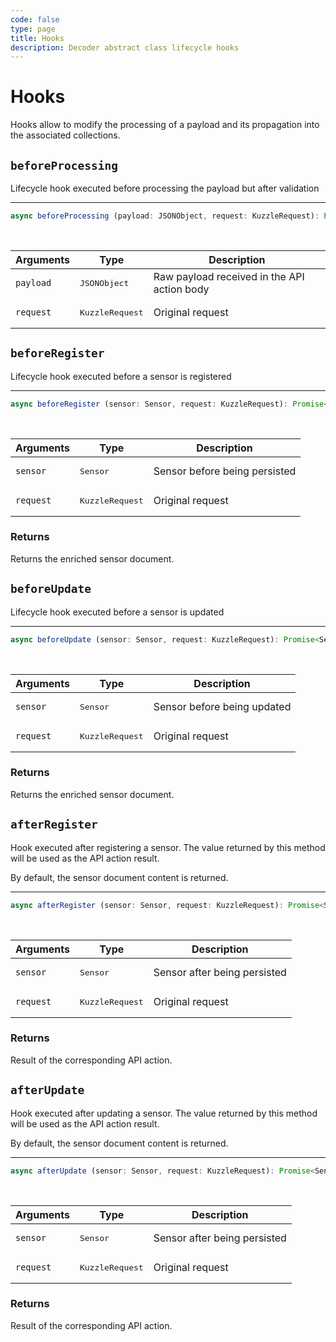 ```yaml
---
code: false
type: page
title: Hooks
description: Decoder abstract class lifecycle hooks
---
```


# Hooks

Hooks allow to modify the processing of a payload and its propagation into the associated collections.

## `beforeProcessing`

Lifecycle hook executed before processing the payload but after validation

---

```ts
async beforeProcessing (payload: JSONObject, request: KuzzleRequest): Promise<void>
```

<br/>

| Arguments | Type                     | Description                                 |
|-----------|--------------------------|---------------------------------------------|
| `payload` | <pre>JSONObject</pre>    | Raw payload received in the API action body |
| `request` | <pre>KuzzleRequest</pre> | Original request                            |

## `beforeRegister`

Lifecycle hook executed before a sensor is registered

---

```ts
async beforeRegister (sensor: Sensor, request: KuzzleRequest): Promise<Sensor>
```

<br/>

| Arguments | Type                     | Description                   |
|-----------|--------------------------|-------------------------------|
| `sensor`  | <pre>Sensor</pre>        | Sensor before being persisted |
| `request` | <pre>KuzzleRequest</pre> | Original request              |

### Returns

Returns the enriched sensor document.

## `beforeUpdate`

Lifecycle hook executed before a sensor is updated

---

```ts
async beforeUpdate (sensor: Sensor, request: KuzzleRequest): Promise<Sensor>
```

<br/>

| Arguments | Type                     | Description                 |
|-----------|--------------------------|-----------------------------|
| `sensor`  | <pre>Sensor</pre>        | Sensor before being updated |
| `request` | <pre>KuzzleRequest</pre> | Original request            |

### Returns

Returns the enriched sensor document.

## `afterRegister`

Hook executed after registering a sensor.
The value returned by this method will be used as the API action result.

By default, the sensor document content is returned.

---

```ts
async afterRegister (sensor: Sensor, request: KuzzleRequest): Promise<Sensor>
```

<br/>

| Arguments | Type                     | Description                  |
|-----------|--------------------------|------------------------------|
| `sensor`  | <pre>Sensor</pre>        | Sensor after being persisted |
| `request` | <pre>KuzzleRequest</pre> | Original request             |

### Returns

Result of the corresponding API action.

## `afterUpdate`

Hook executed after updating a sensor.
The value returned by this method will be used as the API action result.

By default, the sensor document content is returned.

---

```ts
async afterUpdate (sensor: Sensor, request: KuzzleRequest): Promise<Sensor>
```

<br/>

| Arguments | Type                     | Description                  |
|-----------|--------------------------|------------------------------|
| `sensor`  | <pre>Sensor</pre>        | Sensor after being persisted |
| `request` | <pre>KuzzleRequest</pre> | Original request             |

### Returns

Result of the corresponding API action.
